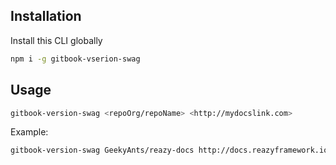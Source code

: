 ## Installation

Install this CLI globally
```sh
npm i -g gitbook-vserion-swag
```

## Usage

```sh
gitbook-version-swag <repoOrg/repoName> <http://mydocslink.com>
```

Example:

```sh
gitbook-version-swag GeekyAnts/reazy-docs http://docs.reazyframework.io
```
